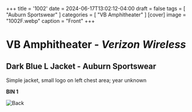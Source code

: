 +++
title = '1002'
date = 2024-06-17T13:02:12-04:00
draft = false
tags = [ "Auburn Sportswear" ]
categories = [ "VB Amphitheater" ]
[cover]
image = "1002F.webp"
caption = "Front"
+++
# VB Amphitheater - *Verizon Wireless*
## Dark Blue L Jacket - Auburn Sportswear
Simple jacket, small logo on left chest area; year unknown

**BIN 1**

![Back](/1002B.webp)
